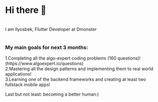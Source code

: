 
<h1>Hi there 👋</h1> </br>
I am Ilyosbek, Flutter Developer at Dmonster</br></br>
<h3>My main goals for next 3 months:</h3>
1.Completing all the algo-expert coding problems (160 questions)! (https://www.algoexpert.io/questions)</br>
2.Mastering all the design patterns and implementing them to real world applications!</br>
3.Learning one of the backend frameworks and creating at least two fullstack mobile apps!</br>

Last but not least: becoming a better human:)






